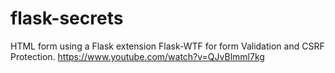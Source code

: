 # flask-secrets
HTML form using a Flask extension Flask-WTF for form Validation and CSRF Protection. 
https://www.youtube.com/watch?v=QJvBlmml7kg
